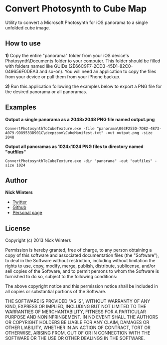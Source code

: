 # Convert Photosynth to Cube Map

Utility to convert a Microsoft Photosynth for iOS panorama to a single unfolded cube image.

## How to use

**1)** Copy the entire "panorama" folder from your iOS device's Photosynth\Documents folder to your computer. This folder should be filled with folders named like GUIDs (2E66C9F7-2CD3-45D1-82C0-049656F0DEA3 and so-on).
You will need an application to copy the files from your device or pull them from your iPhone backup.

**2)** Run this application following the examples below to export a PNG file for the desired panorama or all panoramas.

## Examples

**Output a single panorama as a 2048x2048 PNG file named output.png**

	ConvertPhotosynthToCubeTexture.exe -file "panorama\003F255D-7DB2-4B73-A079-9D89533D901C\deepzoom\CubeManifest.txt" -out output.png -size 2048

**Output all panoramas as 1024x1024 PNG files to directory named "outfiles"**

	ConvertPhotosynthToCubeTexture.exe -dir "panorama" -out "outfiles" -size 1024

## Author
**Nick Winters**

- [Twitter](https://twitter.com/sphereinabox)
- [Github](https://github.com/sphereinabox)
- [Personal page](http://sphereinabox.wordpress.com/)  

## License

Copyright (c) 2013 Nick Winters

Permission is hereby granted, free of charge, to any person obtaining a copy of
this software and associated documentation files (the "Software"), to deal in
the Software without restriction, including without limitation the rights to 
use, copy, modify, merge, publish, distribute, sublicense, and/or sell copies 
of the Software, and to permit persons to whom the Software is furnished to do
so, subject to the following conditions:

The above copyright notice and this permission notice shall be included in all 
copies or substantial portions of the Software.

THE SOFTWARE IS PROVIDED "AS IS", WITHOUT WARRANTY OF ANY KIND, EXPRESS OR 
IMPLIED, INCLUDING BUT NOT LIMITED TO THE WARRANTIES OF MERCHANTABILITY, 
FITNESS FOR A PARTICULAR PURPOSE AND NONINFRINGEMENT. IN NO EVENT SHALL THE 
AUTHORS OR COPYRIGHT HOLDERS BE LIABLE FOR ANY CLAIM, DAMAGES OR OTHER 
LIABILITY, WHETHER IN AN ACTION OF CONTRACT, TORT OR OTHERWISE, ARISING FROM,
OUT OF OR IN CONNECTION WITH THE SOFTWARE OR THE USE OR OTHER DEALINGS IN THE 
SOFTWARE.
